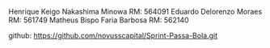 Henrique Keigo Nakashima Minowa RM: 564091
Eduardo Delorenzo Moraes RM: 561749
Matheus Bispo Faria Barbosa RM: 562140


github: https://github.com/novusscapital/Sprint-Passa-Bola.git